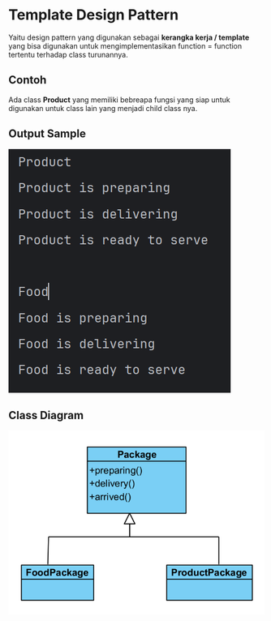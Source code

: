 # Template Design Pattern

Yaitu design pattern yang digunakan sebagai **kerangka kerja / template** yang bisa digunakan untuk mengimplementasikan function = function tertentu terhadap class turunannya.

## Contoh
Ada class **Product** yang memiliki bebreapa fungsi yang siap untuk digunakan untuk class lain yang menjadi child class nya.

## Output Sample
![output](./src/img/screenshot/output.png)

## Class Diagram
![class_diagram](./src/img/screenshot/Template.png)